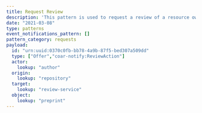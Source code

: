 ```yaml
---
title: Request Review
description: 'This pattern is used to request a review of a resource owned by the `origin` system.'
date: "2021-03-08"
type: patterns
event_notifications_pattern: []
pattern_category: requests
payload:
  id: "urn:uuid:0370c0fb-bb78-4a9b-87f5-bed307a509dd"
  type: ["Offer","coar-notify:ReviewAction"]
  actor:
    lookup: "author"
  origin:
    lookup: "repository"
  target:
    lookup: "review-service"
  object:
    lookup: "preprint"
---
```


